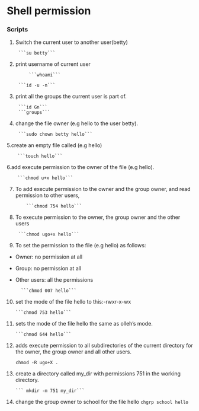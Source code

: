 # Shell permission
### Scripts
1. Switch the current user to another user(betty)

		```su betty```

2. print username of current user

       		```whoami```
      
  		```id -u -n```

3. print all the groups the current user is part of.

		```id Gn```	
		```groups```

4. change the file owner (e.g hello to the user betty).

		```sudo chown betty hello```

5.create an empty file called (e.g hello)

		```touch hello```

6.add execute permission to the owner of the file (e.g hello).

		```chmod u+x hello```

 7. To add execute permission to the owner and the group owner, and read permission to other users,		

			```chmod 754 hello```

8. To execute permission to the owner, the group owner and the other users

		```chmod ugo+x hello```

9. To set the permission to the file (e.g hello) as follows:

* Owner: no permission at all
* Group: no permission at all
* Other users: all the permissions

		```chmod 007 hello```

10. set the mode of the file hello to this:-rwxr-x-wx
 
		```chmod 753 hello```

11. sets the mode of the file hello the same as olleh’s mode.

		```chmod 644 hello```

12.  adds execute permission to all subdirectories of the current directory for the owner, the group owner and all other users.
		
		```chmod -R ugo+X .```

13. create a directory called my_dir with permissions 751 in the working directory.

		``` mkdir -m 751 my_dir```

14. change the group owner to school for the file hello
		```chgrp school hello```



